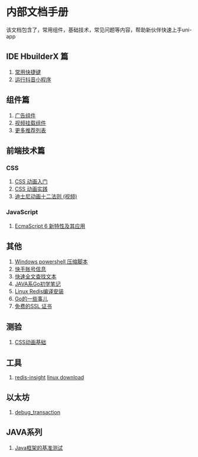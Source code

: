 # 内部文档手册
该文档包含了，常用组件，基础技术，常见问题等内容，帮助新伙伴快速上手uni-app
## IDE HbuilderX 篇
1. [常用快捷键](ide/HBuilderX_Helper.md)
2. [运行抖音小程序]()

## 组件篇
1. [广告组件](components/VideoAd.md)
2. [视频挂载组件](components/VideoShare.md)
3. [更多推荐列表](components/BannerBox.md)

## 前端技术篇
### CSS
1.  [CSS 动画入门](https://developer.mozilla.org/zh-CN/docs/Web/CSS/CSS_Animations/Using_CSS_animations)
2.  [CSS 动画实践](https://jelly.jd.com/article/6006b1025b6c6a01506c8789)
3.  [迪士尼动画十二法则 (视频)](https://www.youtube.com/watch?v=uDqjIdI4bF4)
### JavaScript
1.  [EcmaScript 6 新特性及其应用](js/EcmaScript6.md)

## 其他
1.  [Windows powershell 压缩脚本](others/windowszip.md)
2.  [快手账号信息](others/Kuaishou_mp.md)
3.  [快速全文查找文本](others/findSpecialText.md)
4.  [JAVA系Go初学笔记](others/JavaToGo.md)
5.  [Linux Redis编译安装](https://shawn-shi.medium.com/how-to-install-redis-on-ec2-server-for-fast-in-memory-database-f30c3ef8c35e)
6.  [Go的一些事儿](others/GoLangSomehting.md)
7.  [免费的SSL 证书](https://manage.sslforfree.com/)
## 测验
1.  [CSS动画基础](examination/CSSAnimationExam.md)


## 工具
1.  [redis-insight](https://redis.com/redis-enterprise/redis-insight/) [linux download](https://d3fyopse48vfpi.cloudfront.net/latest/redisinsight-linux64)

## 以太坊
1. [debug_transaction](eth/debug_traceTransaction.md)

## JAVA系列
1. [Java框架的基准测试](https://www.loggly.com/blog/benchmarking-java-logging-frameworks/)